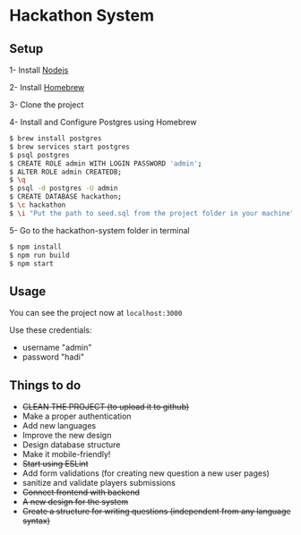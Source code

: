 <!-- markdownlint-disable MD001 MD014 -->

# Hackathon System

## Setup

1- Install [Nodejs](http://nodejs.org)

2- Install [Homebrew](https://brew.sh/)

3- Clone the project

4- Install and Configure Postgres using Homebrew

```bash
$ brew install postgres
$ brew services start postgres
$ psql postgres
$ CREATE ROLE admin WITH LOGIN PASSWORD 'admin';
$ ALTER ROLE admin CREATEDB;
$ \q
$ psql -d postgres -U admin
$ CREATE DATABASE hackathon;
$ \c hackathon
$ \i "Put the path to seed.sql from the project folder in your machine"
```

5- Go to the hackathon-system folder in terminal

```bash
$ npm install
$ npm run build
$ npm start
```

## Usage

You can see the project now at `localhost:3000`

Use these credentials:

- username "admin"
- password "hadi"

## Things to do

- ~~CLEAN THE PROJECT (to upload it to github)~~
- Make a proper authentication
- Add new languages
- Improve the new design
- Design database structure
- Make it mobile-friendly!
- ~~Start using ESLint~~
- Add form validations (for creating new question a new user pages)
- sanitize and validate players submissions
- ~~Connect frontend with backend~~
- ~~A new design for the system~~
- ~~Create a structure for writing questions (independent from any language syntax)~~
